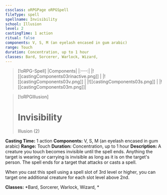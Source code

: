 ```yaml
---
cssclass: oRPGPage oRPGSpell
fileType: spell
spellname: Invisibility
school: Illusion
level: 2
castingTime: 1 action
ritual: false
components: V, S, M (an eyelash encased in gum arabic)
range: Touch
duration: Concentration, up to 1 hour
classes: Bard, Sorcerer, Warlock, Wizard,
---
```

> [!oRPG-Spell]
> |Components|
> |:---:|
> |![[castingComponents03rinactive.png]] |
> |![[castingComponents03v.png]] |
> |![[castingComponents03s.png]] |
> |![[castingComponents03m.png]]|

> [!oRPGIllusion]
>#  Invisibility
> Illusion  (2)

**Casting Time:** 1 action
**Components:** V, S, M (an eyelash encased in gum arabic)
**Range:** Touch
**Duration:**  Concentration, up to 1 hour
**Description:**
A creature you touch becomes invisible until the spell ends. Anything the target is wearing or carrying is invisible as long as it is on the target's person. The spell ends for a target that attacks or casts a spell.

When you cast this spell using a spell slot of 3rd level or higher, you can target one additional creature for each slot level above 2nd.

**Classes:**  *Bard, Sorcerer, Warlock, Wizard, *


